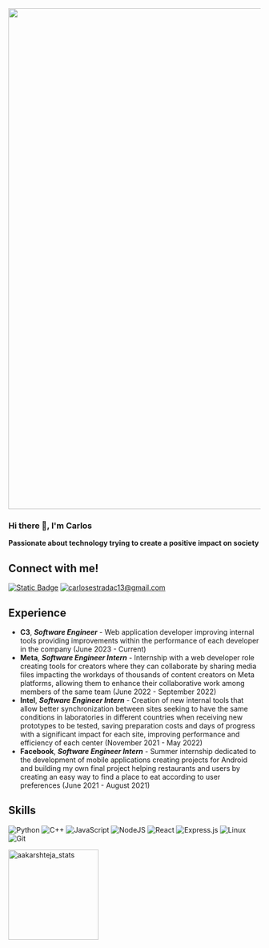 <div id="header" align="center">
  <img src=https://media0.giphy.com/media/VPpkvgTIJ817dfQOXI/giphy.gif?cid=ecf05e47n9idvjp0uarb8ed8avkdqscg6l5gbfgk0duq73r3&ep=v1_gifs_search&rid=giphy.gif&ct=g width="1000"/>
</div>

### Hi there 👋, I'm Carlos

  **Passionate about technology trying to create a positive impact on society**

## Connect with me!
[![Static Badge](https://img.shields.io/badge/Connect!-blue?style=for-the-badge&logo=linkedin)](https://www.linkedin.com/in/carlos-estrada-ceballos/)
[![carlosestradac13@gmail.com](https://shields.io/badge/%F0%9F%93%A8%20carlosestradac13@gmail.com-beige?style=for-the-badge)](mailto:carlosestradac13@gmail.com)

## Experience

- **C3**, ***Software Engineer*** - Web application developer improving internal tools providing improvements within the performance of each developer in the company (June 2023 - Current)
- **Meta**, ***Software Engineer Intern*** - Internship with a web developer role creating tools for creators where they can collaborate by sharing media files impacting the workdays of thousands of content creators on Meta platforms, allowing them to enhance their collaborative work among members of the same team (June 2022 - September 2022)
- **Intel**, ***Software Engineer Intern*** - Creation of new internal tools that allow better synchronization between sites seeking to have the same conditions in laboratories in different countries when receiving new prototypes to be tested, saving preparation costs and days of progress with a significant impact for each site, improving performance and efficiency of each center (November 2021 - May 2022)
- **Facebook**, ***Software Engineer Intern*** - Summer internship dedicated to the development of mobile applications creating projects for Android and building my own final project helping restaurants and users by creating an easy way to find a place to eat according to user preferences (June 2021 - August 2021)

## Skills
![Python](https://img.shields.io/badge/python-3670A0?style=for-the-badge&logo=python&logoColor=ffdd54)
![C++](https://img.shields.io/badge/c++-%2300599C.svg?style=for-the-badge&logo=c%2B%2B&logoColor=white)
![JavaScript](https://img.shields.io/badge/javascript-%23323330.svg?style=for-the-badge&logo=javascript&logoColor=%23F7DF1E)
![NodeJS](https://img.shields.io/badge/node.js-6DA55F?style=for-the-badge&logo=node.js&logoColor=white)
![React](https://img.shields.io/badge/react-%2320232a.svg?style=for-the-badge&logo=react&logoColor=%2361DAFB)
![Express.js](https://img.shields.io/badge/express.js-%23404d59.svg?style=for-the-badge&logo=express&logoColor=%2361DAFB)
![Linux](https://img.shields.io/badge/Linux-FCC624?style=for-the-badge&logo=linux&logoColor=black)
![Git](https://img.shields.io/badge/git-%23F05033.svg?style=for-the-badge&logo=git&logoColor=white)

<!--[![Anurag's GitHub stats](https://github-readme-stats.vercel.app/api?username=CarlosChivas)](https://github.com/anuraghazra/github-readme-stats)--!>
<img height="180em" src="https://github-readme-stats.vercel.app/api/top-langs/?username=CarlosChivas&layout=compact" alt="aakarshteja_stats" />


